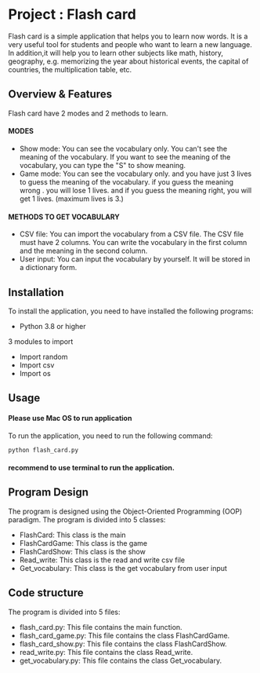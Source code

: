 # Project : Flash card
Flash card is a simple application that helps you to learn now words. It is a very useful
tool for students and people who want to learn a new language. In addition,it will help you
to learn other subjects like math, history, geography, e.g. memorizing the year about historical events, 
the capital of countries, the multiplication table, etc.


## Overview & Features
Flash card have 2 modes and 2 methods to learn.

#### MODES
- Show mode: You can see the vocabulary only. You can't see the meaning of the vocabulary.
If you want to see the meaning of the vocabulary, you can type the "S" to show meaning.
- Game mode: You can see the vocabulary only. and you have just 3 lives to guess 
the meaning of the vocabulary. if you guess the meaning wrong . you will lose 1 lives.
and if you guess the meaning right, you will get 1 lives. (maximum lives is 3.)

#### METHODS TO GET VOCABULARY
- CSV file: You can import the vocabulary from a CSV file. The CSV file must have 2 columns. 
You can write the vocabulary in the first column and the meaning in the second column.
- User input: You can input the vocabulary by yourself. It will be stored in a dictionary form.


## Installation
To install the application, you need to have installed the following programs:
- Python 3.8 or higher

3 modules to import
- Import random
- Import csv
- Import os

## Usage
#### Please use  Mac OS to run application
To run the application, you need to run the following command:
```bash
python flash_card.py
`````
#### recommend to use terminal to run the application.


## Program Design
The program is designed using the Object-Oriented Programming (OOP) paradigm.
The program is divided into 5 classes:
- FlashCard: This class is the main
- FlashCardGame: This class is the game
- FlashCardShow: This class is the show
- Read_write: This class is the read and write csv file
- Get_vocabulary: This class is the get vocabulary from user input 

## Code structure
The program is divided into 5 files:
- flash_card.py: This file contains the main function.
- flash_card_game.py: This file contains the class FlashCardGame.
- flash_card_show.py: This file contains the class FlashCardShow.
- read_write.py: This file contains the class Read_write.
- get_vocabulary.py: This file contains the class Get_vocabulary.
